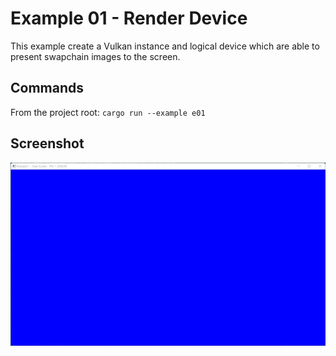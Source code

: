 # Example 01 - Render Device

This example create a Vulkan instance and logical device which are able to
present swapchain images to the screen.

## Commands

From the project root: `cargo run --example e01`

## Screenshot

![./Screenshot.jpg](./Screenshot.jpg)
